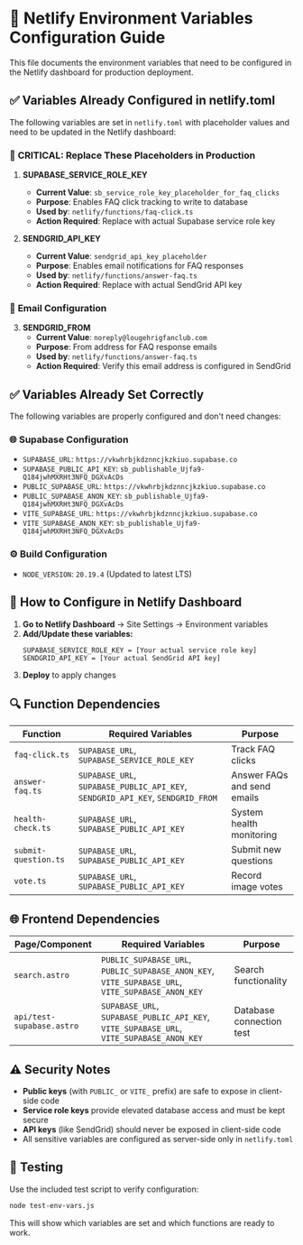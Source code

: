 # 🔧 Netlify Environment Variables Configuration Guide

This file documents the environment variables that need to be configured in the Netlify dashboard for production deployment.

## ✅ Variables Already Configured in netlify.toml

The following variables are set in `netlify.toml` with placeholder values and need to be updated in the Netlify dashboard:

### 🔑 **CRITICAL: Replace These Placeholders in Production**

1. **SUPABASE_SERVICE_ROLE_KEY**
   - **Current Value**: `sb_service_role_key_placeholder_for_faq_clicks`
   - **Purpose**: Enables FAQ click tracking to write to database
   - **Used by**: `netlify/functions/faq-click.ts`
   - **Action Required**: Replace with actual Supabase service role key

2. **SENDGRID_API_KEY**
   - **Current Value**: `sendgrid_api_key_placeholder`
   - **Purpose**: Enables email notifications for FAQ responses
   - **Used by**: `netlify/functions/answer-faq.ts`
   - **Action Required**: Replace with actual SendGrid API key

### 📧 **Email Configuration**

3. **SENDGRID_FROM**
   - **Current Value**: `noreply@lougehrigfanclub.com`
   - **Purpose**: From address for FAQ response emails
   - **Used by**: `netlify/functions/answer-faq.ts`
   - **Action Required**: Verify this email address is configured in SendGrid

## ✅ Variables Already Set Correctly

The following variables are properly configured and don't need changes:

### 🌐 **Supabase Configuration**
- `SUPABASE_URL`: `https://vkwhrbjkdznncjkzkiuo.supabase.co`
- `SUPABASE_PUBLIC_API_KEY`: `sb_publishable_Ujfa9-Q184jwhMXRHt3NFQ_DGXvAcDs`
- `PUBLIC_SUPABASE_URL`: `https://vkwhrbjkdznncjkzkiuo.supabase.co`
- `PUBLIC_SUPABASE_ANON_KEY`: `sb_publishable_Ujfa9-Q184jwhMXRHt3NFQ_DGXvAcDs`
- `VITE_SUPABASE_URL`: `https://vkwhrbjkdznncjkzkiuo.supabase.co`
- `VITE_SUPABASE_ANON_KEY`: `sb_publishable_Ujfa9-Q184jwhMXRHt3NFQ_DGXvAcDs`

### ⚙️ **Build Configuration**
- `NODE_VERSION`: `20.19.4` (Updated to latest LTS)

## 🚀 How to Configure in Netlify Dashboard

1. **Go to Netlify Dashboard** → Site Settings → Environment variables
2. **Add/Update these variables:**
   ```
   SUPABASE_SERVICE_ROLE_KEY = [Your actual service role key]
   SENDGRID_API_KEY = [Your actual SendGrid API key]
   ```
3. **Deploy** to apply changes

## 🔍 Function Dependencies

| Function | Required Variables | Purpose |
|----------|-------------------|---------|
| `faq-click.ts` | `SUPABASE_URL`, `SUPABASE_SERVICE_ROLE_KEY` | Track FAQ clicks |
| `answer-faq.ts` | `SUPABASE_URL`, `SUPABASE_PUBLIC_API_KEY`, `SENDGRID_API_KEY`, `SENDGRID_FROM` | Answer FAQs and send emails |
| `health-check.ts` | `SUPABASE_URL`, `SUPABASE_PUBLIC_API_KEY` | System health monitoring |
| `submit-question.ts` | `SUPABASE_URL`, `SUPABASE_PUBLIC_API_KEY` | Submit new questions |
| `vote.ts` | `SUPABASE_URL`, `SUPABASE_PUBLIC_API_KEY` | Record image votes |

## 🌐 Frontend Dependencies

| Page/Component | Required Variables | Purpose |
|----------------|-------------------|---------|
| `search.astro` | `PUBLIC_SUPABASE_URL`, `PUBLIC_SUPABASE_ANON_KEY`, `VITE_SUPABASE_URL`, `VITE_SUPABASE_ANON_KEY` | Search functionality |
| `api/test-supabase.astro` | `SUPABASE_URL`, `SUPABASE_PUBLIC_API_KEY`, `VITE_SUPABASE_URL`, `VITE_SUPABASE_ANON_KEY` | Database connection test |

## ⚠️ Security Notes

- **Public keys** (with `PUBLIC_` or `VITE_` prefix) are safe to expose in client-side code
- **Service role keys** provide elevated database access and must be kept secure
- **API keys** (like SendGrid) should never be exposed in client-side code
- All sensitive variables are configured as server-side only in `netlify.toml`

## 🧪 Testing

Use the included test script to verify configuration:
```bash
node test-env-vars.js
```

This will show which variables are set and which functions are ready to work.